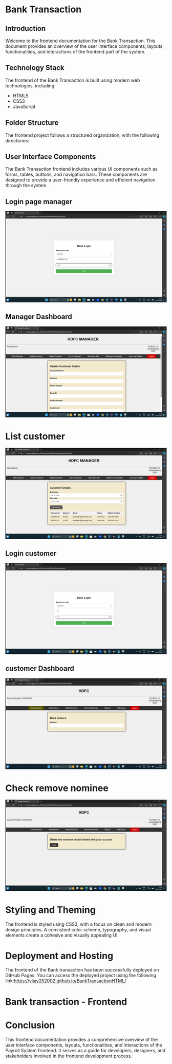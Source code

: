 # Bank Transaction
## Introduction
Welcome to the frontend documentation for the Bank Transaction. This document provides an overview of the user interface components, layouts, functionalities, and interactions of the frontend part of the system.

## Technology Stack
The frontend of the Bank Transaction is built using modern web technologies, including:

- HTML5
- CSS3
- JavaScript
## Folder Structure
The frontend project follows a structured organization, with the following directories:

## User Interface Components
The Bank Transaction frontend includes various UI components such as forms, tables, buttons, and navigation bars. These components are designed to provide a user-friendly experience and efficient navigation through the system.



## Login page manager
![login](login.png)
## Manager Dashboard
![dashboard](dashboard.png)
# List customer
![list](list.png)
## Login customer
![customer](customer.png)
## customer Dashboard
![balance](balance.png)
# Check remove nominee
![remove](remove.png)
# Styling and Theming
The frontend is styled using CSS3, with a focus on clean and modern design principles. A consistent color scheme, typography, and visual elements create a cohesive and visually appealing UI.

# Deployment and Hosting
The frontend of the Bank transaction has been successfully deployed on GitHub Pages. You can access the deployed project using the following link:https://vijay252002.github.io/BankTransactionHTML/

# Bank transaction - Frontend

# Conclusion
This frontend documentation provides a comprehensive overview of the user interface components, layouts, functionalities, and interactions of the Payroll System frontend. It serves as a guide for developers, designers, and stakeholders involved in the frontend development process.
